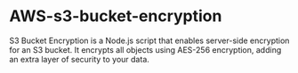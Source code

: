 # AWS-s3-bucket-encryption
S3 Bucket Encryption is a Node.js script that enables server-side encryption for an S3 bucket. It encrypts all objects using AES-256 encryption, adding an extra layer of security to your data.
